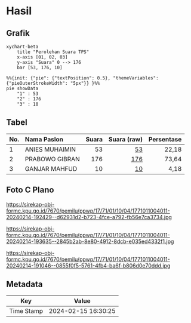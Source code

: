 # Hasil

## Grafik

```mermaid
xychart-beta
    title "Perolehan Suara TPS"
    x-axis [01, 02, 03]
    y-axis "Suara" 0 --> 176
    bar [53, 176, 10]
```

```mermaid
%%{init: {"pie": {"textPosition": 0.5}, "themeVariables": {"pieOuterStrokeWidth": "5px"}} }%%
pie showData
    "1" : 53
    "2" : 176
    "3" : 10
```

## Tabel

| No. | Nama Paslon    | Suara | Suara (raw) | Persentase |
|:--- |:-------------- | -----:| -----------:| ----------:|
| 1   | ANIES MUHAIMIN | 53    | [53][p-1]   | 22,18      |
| 2   | PRABOWO GIBRAN | 176   | [176][p-2]  | 73,64      |
| 3   | GANJAR MAHFUD  | 10    | [10][p-3]   | 4,18       |


[p-1]: https://github.com/gigit-pemilu/pemilu-2024-17-bengkulu/blob/main/pilpres/hitung-suara/sub/17-bengkulu/sub/71-kota-bengkulu/sub/01-selebar/sub/1004-bumi-ayu/sub/011-tps/sub/paslon-1.txt
[p-2]: https://github.com/gigit-pemilu/pemilu-2024-17-bengkulu/blob/main/pilpres/hitung-suara/sub/17-bengkulu/sub/71-kota-bengkulu/sub/01-selebar/sub/1004-bumi-ayu/sub/011-tps/sub/paslon-2.txt
[p-3]: https://github.com/gigit-pemilu/pemilu-2024-17-bengkulu/blob/main/pilpres/hitung-suara/sub/17-bengkulu/sub/71-kota-bengkulu/sub/01-selebar/sub/1004-bumi-ayu/sub/011-tps/sub/paslon-3.txt

## Foto C Plano

https://sirekap-obj-formc.kpu.go.id/7670/pemilu/ppwp/17/71/01/10/04/1771011004011-20240214-192429--d62931d2-b723-4fce-a792-fb56e7ca3734.jpg

https://sirekap-obj-formc.kpu.go.id/7670/pemilu/ppwp/17/71/01/10/04/1771011004011-20240214-193635--2845b2ab-8e80-4912-8dcb-e035ed4332f1.jpg

https://sirekap-obj-formc.kpu.go.id/7670/pemilu/ppwp/17/71/01/10/04/1771011004011-20240214-191046--0855f0f5-5761-4fb4-ba6f-b806d0e70ddd.jpg


## Metadata

| Key        | Value               |
| ---------- | ------------------- |
| Time Stamp | 2024-02-15 16:30:25 |



